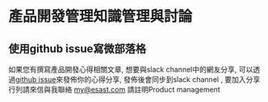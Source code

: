 # 產品開發管理知識管理與討論


## 使用github issue寫微部落格
如果您有撰寫產品開發心得相關文章, 想要與slack channel中的網友分享, 可以透過[github issue](https://github.com/softnshare/productmang/issues)來發佈你的心得分享, 發佈後會同步到slack channel , 要加入分享行列請來信與我聯絡 my@esast.com 請註明Product management 
